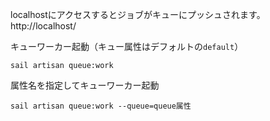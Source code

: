 localhostにアクセスするとジョブがキューにプッシュされます。
http://localhost/

キューワーカー起動（キュー属性はデフォルトの`default`）
```
sail artisan queue:work
```

属性名を指定してキューワーカー起動
```
sail artisan queue:work --queue=queue属性
```
